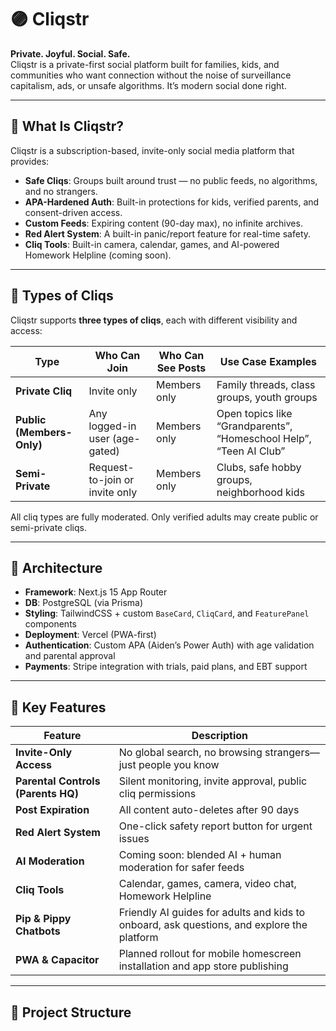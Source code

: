 # 🟣 Cliqstr

**Private. Joyful. Social. Safe.**  
Cliqstr is a private-first social platform built for families, kids, and communities who want connection without the noise of surveillance capitalism, ads, or unsafe algorithms. It’s modern social done right.

---

## 🚀 What Is Cliqstr?

Cliqstr is a subscription-based, invite-only social media platform that provides:

- **Safe Cliqs**: Groups built around trust — no public feeds, no algorithms, and no strangers.
- **APA-Hardened Auth**: Built-in protections for kids, verified parents, and consent-driven access.
- **Custom Feeds**: Expiring content (90-day max), no infinite archives.
- **Red Alert System**: A built-in panic/report feature for real-time safety.
- **Cliq Tools**: Built-in camera, calendar, games, and AI-powered Homework Helpline (coming soon).

---

## 🔑 Types of Cliqs

Cliqstr supports **three types of cliqs**, each with different visibility and access:

| Type           | Who Can Join | Who Can See Posts | Use Case Examples |
|----------------|--------------|--------------------|-------------------|
| **Private Cliq**     | Invite only        | Members only       | Family threads, class groups, youth groups |
| **Public (Members-Only)** | Any logged-in user (age-gated) | Members only | Open topics like “Grandparents”, “Homeschool Help”, “Teen AI Club” |
| **Semi-Private** | Request-to-join or invite only | Members only | Clubs, safe hobby groups, neighborhood kids |

All cliq types are fully moderated. Only verified adults may create public or semi-private cliqs.

---

## 🧠 Architecture

- **Framework**: Next.js 15 App Router
- **DB**: PostgreSQL (via Prisma)
- **Styling**: TailwindCSS + custom `BaseCard`, `CliqCard`, and `FeaturePanel` components
- **Deployment**: Vercel (PWA-first)
- **Authentication**: Custom APA (Aiden’s Power Auth) with age validation and parental approval
- **Payments**: Stripe integration with trials, paid plans, and EBT support

---

## 👀 Key Features

| Feature | Description |
|--------|-------------|
| **Invite-Only Access** | No global search, no browsing strangers—just people you know |
| **Parental Controls (Parents HQ)** | Silent monitoring, invite approval, public cliq permissions |
| **Post Expiration** | All content auto-deletes after 90 days |
| **Red Alert System** | One-click safety report button for urgent issues |
| **AI Moderation** | Coming soon: blended AI + human moderation for safer feeds |
| **Cliq Tools** | Calendar, games, camera, video chat, Homework Helpline |
| **Pip & Pippy Chatbots** | Friendly AI guides for adults and kids to onboard, ask questions, and explore the platform |
| **PWA & Capacitor** | Planned rollout for mobile homescreen installation and app store publishing |

---

## 📁 Project Structure


